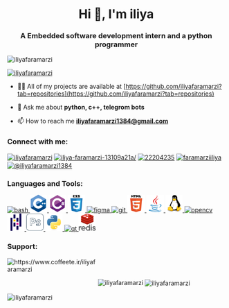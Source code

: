 <h1 align="center">Hi 👋, I'm iliya</h1>
<h3 align="center">A Embedded software development intern and a python programmer</h3>

<p align="left"> <img src="https://komarev.com/ghpvc/?username=iliyafaramarzi&label=Profile%20views&color=0e75b6&style=flat" alt="iliyafaramarzi" /> </p>

<p align="left"> <a href="https://github.com/ryo-ma/github-profile-trophy"><img src="https://github-profile-trophy.vercel.app/?username=iliyafaramarzi" alt="iliyafaramarzi" /></a> </p>

- 👨‍💻 All of my projects are available at [https://github.com/iliyafaramarzi?tab=repositories](https://github.com/iliyafaramarzi?tab=repositories)

- 💬 Ask me about **python, c++, telegrom bots**

- 📫 How to reach me **iliyafaramarzi1384@gmail.com**

<h3 align="left">Connect with me:</h3>
<p align="left">
<a href="https://twitter.com/iliyafaramarzi" target="blank"><img align="center" src="https://raw.githubusercontent.com/rahuldkjain/github-profile-readme-generator/master/src/images/icons/Social/twitter.svg" alt="iliyafaramarzi" height="30" width="40" /></a>
<a href="https://linkedin.com/in/iliya-faramarzi-13109a21a/" target="blank"><img align="center" src="https://raw.githubusercontent.com/rahuldkjain/github-profile-readme-generator/master/src/images/icons/Social/linked-in-alt.svg" alt="iliya-faramarzi-13109a21a/" height="30" width="40" /></a>
<a href="https://stackoverflow.com/users/22204235" target="blank"><img align="center" src="https://raw.githubusercontent.com/rahuldkjain/github-profile-readme-generator/master/src/images/icons/Social/stack-overflow.svg" alt="22204235" height="30" width="40" /></a>
<a href="https://instagram.com/faramarziiliya" target="blank"><img align="center" src="https://raw.githubusercontent.com/rahuldkjain/github-profile-readme-generator/master/src/images/icons/Social/instagram.svg" alt="faramarziiliya" height="30" width="40" /></a>
<a href="https://medium.com/@iliyafaramarzi1384" target="blank"><img align="center" src="https://raw.githubusercontent.com/rahuldkjain/github-profile-readme-generator/master/src/images/icons/Social/medium.svg" alt="@iliyafaramarzi1384" height="30" width="40" /></a>
</p>

<h3 align="left">Languages and Tools:</h3>
<p align="left"> <a href="https://www.gnu.org/software/bash/" target="_blank" rel="noreferrer"> <img src="https://www.vectorlogo.zone/logos/gnu_bash/gnu_bash-icon.svg" alt="bash" width="40" height="40"/> </a> <a href="https://www.w3schools.com/cpp/" target="_blank" rel="noreferrer"> <img src="https://raw.githubusercontent.com/devicons/devicon/master/icons/cplusplus/cplusplus-original.svg" alt="cplusplus" width="40" height="40"/> </a> <a href="https://www.w3schools.com/cs/" target="_blank" rel="noreferrer"> <img src="https://raw.githubusercontent.com/devicons/devicon/master/icons/csharp/csharp-original.svg" alt="csharp" width="40" height="40"/> </a> <a href="https://www.w3schools.com/css/" target="_blank" rel="noreferrer"> <img src="https://raw.githubusercontent.com/devicons/devicon/master/icons/css3/css3-original-wordmark.svg" alt="css3" width="40" height="40"/> </a> <a href="https://www.figma.com/" target="_blank" rel="noreferrer"> <img src="https://www.vectorlogo.zone/logos/figma/figma-icon.svg" alt="figma" width="40" height="40"/> </a> <a href="https://git-scm.com/" target="_blank" rel="noreferrer"> <img src="https://www.vectorlogo.zone/logos/git-scm/git-scm-icon.svg" alt="git" width="40" height="40"/> </a> <a href="https://www.w3.org/html/" target="_blank" rel="noreferrer"> <img src="https://raw.githubusercontent.com/devicons/devicon/master/icons/html5/html5-original-wordmark.svg" alt="html5" width="40" height="40"/> </a> <a href="https://www.java.com" target="_blank" rel="noreferrer"> <img src="https://raw.githubusercontent.com/devicons/devicon/master/icons/java/java-original.svg" alt="java" width="40" height="40"/> </a> <a href="https://www.linux.org/" target="_blank" rel="noreferrer"> <img src="https://raw.githubusercontent.com/devicons/devicon/master/icons/linux/linux-original.svg" alt="linux" width="40" height="40"/> </a> <a href="https://opencv.org/" target="_blank" rel="noreferrer"> <img src="https://www.vectorlogo.zone/logos/opencv/opencv-icon.svg" alt="opencv" width="40" height="40"/> </a> <a href="https://pandas.pydata.org/" target="_blank" rel="noreferrer"> <img src="https://raw.githubusercontent.com/devicons/devicon/2ae2a900d2f041da66e950e4d48052658d850630/icons/pandas/pandas-original.svg" alt="pandas" width="40" height="40"/> </a> <a href="https://www.photoshop.com/en" target="_blank" rel="noreferrer"> <img src="https://raw.githubusercontent.com/devicons/devicon/master/icons/photoshop/photoshop-line.svg" alt="photoshop" width="40" height="40"/> </a> <a href="https://www.python.org" target="_blank" rel="noreferrer"> <img src="https://raw.githubusercontent.com/devicons/devicon/master/icons/python/python-original.svg" alt="python" width="40" height="40"/> </a> <a href="https://www.qt.io/" target="_blank" rel="noreferrer"> <img src="https://upload.wikimedia.org/wikipedia/commons/0/0b/Qt_logo_2016.svg" alt="qt" width="40" height="40"/> </a> <a href="https://redis.io" target="_blank" rel="noreferrer"> <img src="https://raw.githubusercontent.com/devicons/devicon/master/icons/redis/redis-original-wordmark.svg" alt="redis" width="40" height="40"/> </a> </p>

<h3 align="left">Support:</h3>
<p><a href="https://www.buymeacoffee.com/https://www.coffeete.ir/iliyafaramarzi"> <img align="left" src="https://cdn.buymeacoffee.com/buttons/v2/default-yellow.png" height="50" width="210" alt="https://www.coffeete.ir/iliyafaramarzi" /></a></p><br><br>

<p><img align="left" src="https://github-readme-stats.vercel.app/api/top-langs?username=iliyafaramarzi&show_icons=true&locale=en&layout=compact" alt="iliyafaramarzi" /></p>

<p>&nbsp;<img align="center" src="https://github-readme-stats.vercel.app/api?username=iliyafaramarzi&show_icons=true&locale=en" alt="iliyafaramarzi" /></p>

<p><img align="center" src="https://github-readme-streak-stats.herokuapp.com/?user=iliyafaramarzi&" alt="iliyafaramarzi" /></p>
